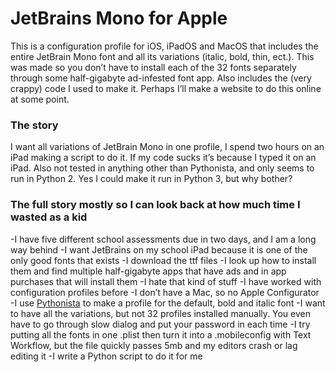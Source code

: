 # JetBrains Mono for Apple
This is a configuration profile for iOS, iPadOS and MacOS that includes the entire JetBrain Mono font and all its variations (italic, bold, thin, ect.). This was made so you don’t have to install each of the 32 fonts separately through some half-gigabyte ad-infested font app. Also includes the (very crappy) code I used to make it. Perhaps I’ll make a website to do this online at some point.

### The story
I want all variations of JetBrain Mono in one profile, I spend two hours on an iPad making a script to do it. If my code sucks it’s because I typed it on an iPad. Also not tested in anything other than Pythonista, and only seems to run in Python 2. Yes I could make it run in Python 3, but why bother?

### The full story mostly so I can look back at how much time I wasted as a kid
-I have five different school assessments due in two days, and I am a long way behind
-I want JetBrains on my school iPad because it is one of the only good fonts that exists
-I download the ttf files
-I look up how to install them and find multiple half-gigabyte apps that have ads and in app purchases that will install them
-I hate that kind of stuff
-I have worked with configuration profiles before
-I don’t have a Mac, so no Apple Configurator
-I use [Pythonista](https://apps.apple.com/au/app/pythonista-3/id1085978097) to make a profile for the default, bold and italic font
-I want to have all the variations, but not 32 profiles installed manually. You even have to go through slow dialog and put your password in each time
-I try putting all the fonts in one .plist then turn it into a .mobileconfig with Text Workflow, but the file quickly passes 5mb and my editors crash or lag editing it
-I write a Python script to do it for me